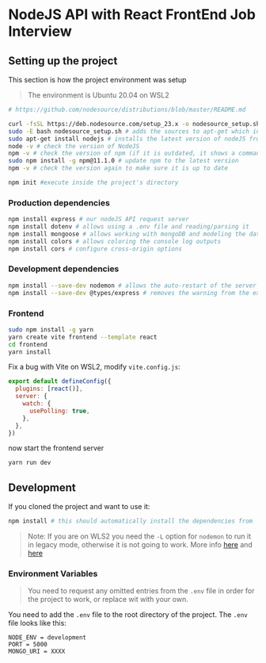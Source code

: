 # NodeJS API with React FrontEnd Job Interview

## Setting up the project

This section is how the project environment was setup

> The environment is Ubuntu 20.04 on WSL2

```bash
# https://github.com/nodesource/distributions/blob/master/README.md

curl -fsSL https://deb.nodesource.com/setup_23.x -o nodesource_setup.sh # retrieve the apt-get source for NodeJS and store it in a file
sudo -E bash nodesource_setup.sh # adds the sources to apt-get which includes the lates version of NodeJS
sudo apt-get install nodejs # installs the latest version of nodeJS from the sources added above
node -v # check the version of NodeJS
npm -v # check the version of npm (if it is outdated, it shows a command that updates it to the latest version)
sudo npm install -g npm@11.1.0 # update npm to the latest version
npm -v # check the version again to make sure it is up to date

npm init #execute inside the project's directory
```

### Production dependencies

```bash
npm install express # our nodeJS API request server
npm install dotenv # allows using a .env file and reading/parsing it
npm install mongoose # allows working with mongoDB and modeling the data/schema
npm install colors # allows coloring the console log outputs
npm install cors # configure cross-origin options
```

### Development dependencies

```bash
npm install --save-dev nodemon # allows the auto-restart of the server on file modification
npm install --save-dev @types/express # removes the warning from the express import
```

### Frontend

```bash
sudo npm install -g yarn
yarn create vite frontend --template react
cd frontend
yarn install
```

Fix a bug with Vite on WSL2, modify `vite.config.js`:

```js
export default defineConfig({
  plugins: [react()],
  server: {
    watch: {
      usePolling: true,
    },
  },
})
```

now start the frontend server

```bash
yarn run dev
```

## Development

If you cloned the project and want to use it:

```bash
npm install # this should automatically install the dependencies from `package.json` and create a node_modules directory with `package-lock.json`
```

> Note: If you are on WLS2 you need the `-L` option for `nodemon` to run it in legacy mode, otherwise it is not going to work. More info [here](https://github.com/microsoft/WSL/issues/4739) and [here](https://github.com/remy/nodemon/issues/1913)

### Environment Variables

> You need to request any omitted entries from the `.env` file in order for the project to work, or replace wit with your own.

You need to add the `.env` file to the root directory of the project. The `.env` file looks like this:

```env
NODE_ENV = development
PORT = 5000
MONGO_URI = XXXX
```
